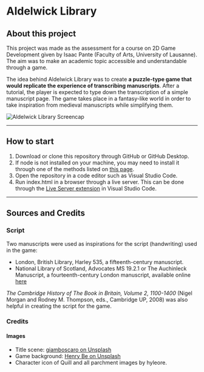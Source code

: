 # Aldelwick Library
## About this project
This project was made as the assessment for a course on 2D Game Development given by Isaac Pante (Faculty of Arts, University of Lausanne). The aim was to make an academic topic accessible and understandable through a game.

The idea behind Aldelwick Library was to create **a puzzle-type game that would replicate the experience of transcribing manuscripts**.
After a tutorial, the player is expected to type down the transcription of a simple manuscript page.
The game takes place in a fantasy-like world in order to take inspiration from medieval manuscripts while simplifying them.

![Aldelwick Library Screencap](https://i.imgur.com/VlLlrlH.png "Aldelwick Library Level 1")

***
## How to start
1. Download or clone this repository through GitHub or GitHub Desktop.
2. If node is not installed on your machine, you may need to install it through one of the methods listed on [this page](https://nodejs.dev/learn/how-to-install-nodejs).
3. Open the repository in a code editor such as Visual Studio Code.
4. Run index.html in a browser through a live server. This can be done through the [Live Server extension](https://marketplace.visualstudio.com/items?itemName=ritwickdey.LiveServer) in Visual Studio Code.

***
## Sources and Credits
### Script
Two manuscripts were used as inspirations for the script (handwriting) used in the game:
- London, British Library, Harley 535, a fifteenth-century manuscript.
- National Library of Scotland, Advocates MS 19.2.1 or The Auchinleck Manuscript, a fourteenth-century London manuscript, available online [here](https://auchinleck.nls.uk/contents.html)

*The Cambridge History of The Book in Britain, Volume 2, 1100-1400* (Nigel Morgan and Rodney M. Thompson, eds., Cambridge UP, 2008) was also helpful in creating the script for the game.
### Credits
#### Images
- Title scene: [giamboscaro on Unsplash](https://unsplash.com/photos/xLhKkk2tKkA)
- Game background: [Henry Be on Unsplash](https://unsplash.com/photos/-Pg63JThyCg)
- Character icon of Quill and all parchment images by hyleore.